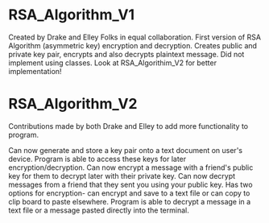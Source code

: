 # RSA_Algorithm_V1
Created by Drake and Elley Folks in equal collaboration.
First version of RSA Algorithm (asymmetric key) encryption and decryption. Creates public and private key pair, encrypts and also decrypts plaintext message.
Did not implement using classes. Look at RSA_Algorithim_V2 for better implementation!

# RSA_Algorithm_V2
Contributions made by both Drake and Elley to add more functionality to program. 

Can now generate and store a key pair onto a text document on user's device. Program is able to access these keys for later encryption/decryption. Can now encrypt a message with a friend's public key for them to decrypt later with their private key. Can now decrypt messages from a friend that they sent you using your public key. Has two options for encryption- can encrypt and save to a text file or can copy to clip board to paste elsewhere. Program is able to decrypt a message in a text file or a message pasted directly into the terminal.
